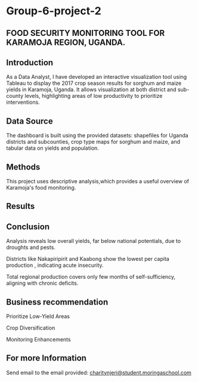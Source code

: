 # Group-6-project-2
## FOOD SECURITY MONITORING TOOL FOR KARAMOJA REGION, UGANDA.
## Introduction

As a Data Analyst, I have developed an interactive visualization tool using Tableau to display the 2017 crop season results for sorghum and maize yields in Karamoja, Uganda. It allows visualization at both district and sub-county levels, highlighting areas of low productivity to prioritize interventions.
## Data Source
The dashboard is built using the provided datasets: shapefiles for Uganda districts and subcounties, crop type maps for sorghum and maize, and tabular data on yields and population.
## Methods
This project uses descriptive analysis,which provides a useful overview of Karamoja's food monitoring.
## Results
## Conclusion
Analysis reveals low overall yields, far below national potentials, due to droughts and pests.

Districts like Nakapiripirit and Kaabong show the lowest per capita production , indicating acute insecurity.

Total regional production covers only few months of self-sufficiency, aligning with chronic deficits.

## Business recommendation
Prioritize Low-Yield Areas

Crop Diversification

Monitoring Enhancements
## For more Information
Send email to the email provided:
charitynjeri@student.moringaschool.com
